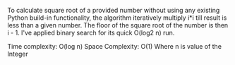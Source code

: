 To calculate square root of a provided number without using any existing Python build-in functionality,
the algorithm iteratively multiply i*i till result is less than a given number. The floor of the square root of the number is then i - 1. 
I've applied binary search for its quick O(log2 n) run.

Time complexity: O(log n)
Space Complexity: O(1)
Where n is value of the Integer